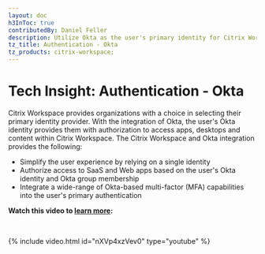 ```yaml
---
layout: doc
h3InToc: true
contributedBy: Daniel Feller
description: Utilize Okta as the user's primary identity for Citrix Workspace
tz_title: Authentication - Okta
tz_products: citrix-workspace;
---
```

# Tech Insight: Authentication - Okta

Citrix Workspace provides organizations with a choice in selecting their primary identity provider. With the integration of Okta, the user's Okta identity provides them with authorization to access apps, desktops and content within Citrix Workspace. The Citrix Workspace and Okta integration provides the following:

-  Simplify the user experience by relying on a single identity
-  Authorize access to SaaS and Web apps based on the user's Okta identity and Okta group membership
-  Integrate a wide-range of Okta-based multi-factor (MFA) capabilities into the user's primary authentication

**Watch this video to [learn more](https://www.youtube.com/watch?v=nXVp4xzVev0):**

&nbsp;

{% include video.html id="nXVp4xzVev0" type="youtube" %}
